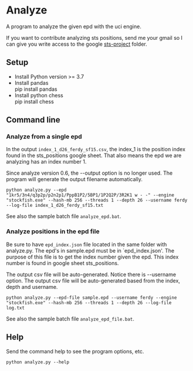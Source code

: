 # Analyze
A program to analyze the given epd with the uci engine.

If you want to contribute analyzing sts positions, send me your gmail so I can give you write access to the google [sts-project](https://drive.google.com/drive/folders/1XbIND2VVbmhWbKY6bL17jdbTuSwMbmFT) folder.


## Setup

* Install Python version >= 3.7
* Install pandas  
  pip install pandas
* Install python chess  
  pip install chess

## Command line

### Analyze from a single epd

In the output `index_1_d26_ferdy_sf15.csv`, the index_1 is the position index found in the sts_positions google sheet. That also means the epd we are analyzing has an index number 1.

Since analyze version 0.6, the --output option is no longer used. The program will generate the output filename automatically.

```
python analyze.py --epd "1kr5/3n4/q3p2p/p2n2p1/PppB1P2/5BP1/1P2Q2P/3R2K1 w - -" --engine "stockfish.exe" --hash-mb 256 --threads 1 --depth 26 --username ferdy --log-file index_1_d26_ferdy_sf15.txt
```

See also the sample batch file `analyze_epd.bat`.

### Analyze positions in the epd file

Be sure to have `epd_index.json` file located in the same folder with analyze.py. The epd's in sample.epd must be in `epd_index.json'. The purpose of this file
is to get the index number given the epd. This index number is found in google sheet sts_positions.

The output csv file will be auto-generated. Notice there is --username option. The output csv file will be auto-generated based from the index, depth and username.

```
python analyze.py --epd-file sample.epd --username ferdy --engine "stockfish.exe" --hash-mb 256 --threads 1 --depth 26 --log-file log.txt
```

See also the sample batch file `analyze_epd_file.bat`.

## Help
Send the command help to see the program options, etc.

```
python analyze.py --help
```
